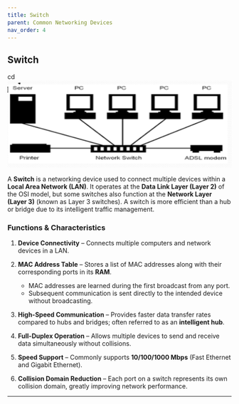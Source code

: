 ```yaml
---
title: Switch
parent: Common Networking Devices
nav_order: 4
---
```



## **Switch**
cd
![alt text](../../assets/Switch.png)

A **Switch** is a networking device used to connect multiple devices within a **Local Area Network (LAN)**. It operates at the **Data Link Layer (Layer 2)** of the OSI model, but some switches also function at the **Network Layer (Layer 3)** (known as Layer 3 switches). A switch is more efficient than a hub or bridge due to its intelligent traffic management.

### **Functions & Characteristics**

1. **Device Connectivity** – Connects multiple computers and network devices in a LAN.
2. **MAC Address Table** – Stores a list of MAC addresses along with their corresponding ports in its **RAM**.

   * MAC addresses are learned during the first broadcast from any port.
   * Subsequent communication is sent directly to the intended device without broadcasting.
3. **High-Speed Communication** – Provides faster data transfer rates compared to hubs and bridges; often referred to as an **intelligent hub**.
4. **Full-Duplex Operation** – Allows multiple devices to send and receive data simultaneously without collisions.
5. **Speed Support** – Commonly supports **10/100/1000 Mbps** (Fast Ethernet and Gigabit Ethernet).
6. **Collision Domain Reduction** – Each port on a switch represents its own collision domain, greatly improving network performance.

---
